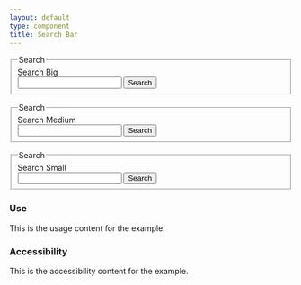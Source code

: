 ```yaml
---
layout: default
type: component
title: Search Bar
---
```


<div class="preview preview-search-bar">
  <!-- Add HTML markup for example here -->

  <div class="usa-grid-box">
    <div class="usa-width-one-half">
      <form action="#" method="post" class="usa-search usa-search-big">           
        <fieldset>
          <legend class="usa-sr-only">Search</legend>
          <label for="search-field-big">Search Big</label>
          <div class="usa-search-bar">
            <input class="usa-search-input-big" type="search" id="search-field-big" class="usa-search-field">
            <button class="usa-search-submit usa-search-submit-big">
              <span class="usa-search-submit-text">Search</span>
            </button>
          </div>
        </fieldset>
      </form>
    </div>
  </div>

  <div class="usa-grid-box">
    <div class="usa-width-one-third">
      <form action="#" method="post" class="usa-search usa-search-medium">           
        <fieldset>
          <legend class="usa-sr-only">Search</legend>
          <label for="search-field">Search Medium</label>
          <div class="usa-search-bar">
            <input class="usa-search-input-medium" type="search" id="search-field" class="usa-search-field">
            <button class="usa-search-submit usa-search-submit-medium">
              <span class="usa-search-submit-text">Search</span>
            </button>
          </div>
        </fieldset>
      </form>
    </div>
  </div>


  <div class="usa-grid-box">
    <div class="usa-width-one-fourth">  
      <form action="#" method="post" class="usa-search usa-search-small">           
        <fieldset>
          <legend class="usa-sr-only">Search</legend>
          <label for="search-field-small">Search Small</label>
          <div class="usa-search-bar">
            <input class="usa-search-input-small" type="search" id="search-field-small" class="usa-search-field">
            <button class="usa-search-submit usa-search-submit-small">
              <span class="usa-sr-only">Search</span>
            </button>
          </div>
        </fieldset>
      </form>
    </div>
  </div>  

</div>

<div class="usa-grid-box">
  <div class="usa-width-one-half">
    <h3>Use</h3>
    <p>This is the usage content for the example.</p>
  </div>
  <div class="usa-width-one-half">
    <h3>Accessibility</h3>
    <p>This is the accessibility content for the example.</p>
  </div>  
</div>